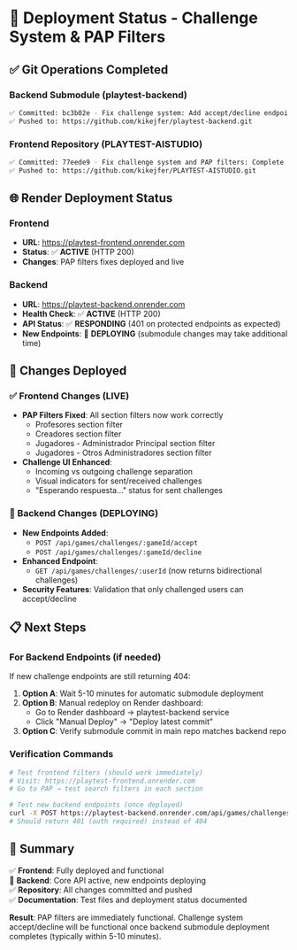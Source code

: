 # 🚀 Deployment Status - Challenge System & PAP Filters

## ✅ Git Operations Completed

### Backend Submodule (playtest-backend)
```bash
✅ Committed: bc3b02e - Fix challenge system: Add accept/decline endpoints and bidirectional challenge fetching
✅ Pushed to: https://github.com/kikejfer/playtest-backend.git
```

### Frontend Repository (PLAYTEST-AISTUDIO)  
```bash
✅ Committed: 77eede9 - Fix challenge system and PAP filters: Complete frontend/backend integration
✅ Pushed to: https://github.com/kikejfer/PLAYTEST-AISTUDIO.git
```

## 🌐 Render Deployment Status

### Frontend
- **URL**: https://playtest-frontend.onrender.com
- **Status**: ✅ **ACTIVE** (HTTP 200)
- **Changes**: PAP filters fixes deployed and live

### Backend  
- **URL**: https://playtest-backend.onrender.com
- **Health Check**: ✅ **ACTIVE** (HTTP 200)
- **API Status**: ✅ **RESPONDING** (401 on protected endpoints as expected)
- **New Endpoints**: 🔄 **DEPLOYING** (submodule changes may take additional time)

## 🔧 Changes Deployed

### ✅ Frontend Changes (LIVE)
- **PAP Filters Fixed**: All section filters now work correctly
  - Profesores section filter
  - Creadores section filter  
  - Jugadores - Administrador Principal section filter
  - Jugadores - Otros Administradores section filter
- **Challenge UI Enhanced**: 
  - Incoming vs outgoing challenge separation
  - Visual indicators for sent/received challenges
  - "Esperando respuesta..." status for sent challenges

### 🔄 Backend Changes (DEPLOYING)
- **New Endpoints Added**:
  - `POST /api/games/challenges/:gameId/accept`
  - `POST /api/games/challenges/:gameId/decline`
- **Enhanced Endpoint**:
  - `GET /api/games/challenges/:userId` (now returns bidirectional challenges)
- **Security Features**: Validation that only challenged users can accept/decline

## 📋 Next Steps

### For Backend Endpoints (if needed)
If new challenge endpoints are still returning 404:
1. **Option A**: Wait 5-10 minutes for automatic submodule deployment
2. **Option B**: Manual redeploy on Render dashboard:
   - Go to Render dashboard → playtest-backend service
   - Click "Manual Deploy" → "Deploy latest commit"
3. **Option C**: Verify submodule commit in main repo matches backend repo

### Verification Commands
```bash
# Test frontend filters (should work immediately)
# Visit: https://playtest-frontend.onrender.com
# Go to PAP → test search filters in each section

# Test new backend endpoints (once deployed)
curl -X POST https://playtest-backend.onrender.com/api/games/challenges/1/accept
# Should return 401 (auth required) instead of 404
```

## 🎯 Summary

✅ **Frontend**: Fully deployed and functional  
🔄 **Backend**: Core API active, new endpoints deploying  
✅ **Repository**: All changes committed and pushed  
✅ **Documentation**: Test files and deployment status documented

**Result**: PAP filters are immediately functional. Challenge system accept/decline will be functional once backend submodule deployment completes (typically within 5-10 minutes).